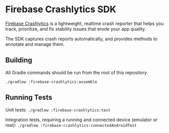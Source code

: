 # Firebase Crashlytics SDK
[Firebase Crashlytics](https://firebase.google.com/docs/crashlytics/) is a lightweight, realtime
crash reporter that helps you track, prioritize, and fix stability issues that erode your app
quality.

The SDK captures crash reports automatically, and provides methods to annotate and manage them.

## Building

All Gradle commands should be run from the root of this repository.

`./gradlew :firebase-crashlytics:assemble`

## Running Tests
Unit tests:
`./gradlew :firebase-crashlytics:test`

Integration tests, requiring a running and connected device (emulator or real):
`./gradlew :firebase-crashlytics:connectedAndroidTest`
